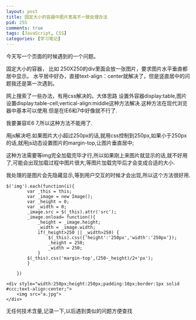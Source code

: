 ```yaml
---
layout: post
title: 固定大小的容器中图片宽高不一致处理办法
pid: 255
comments: true
tags: [JavaScript, CSS]
categories: [学习笔记]
---
```

今天写一个页面的时候遇到的一个问题。

固定大小的容器， 比如 250X250的div里面会放一张图片，要求图片水平垂直都居中显示。 水平居中好办，直接text-align：center就解决了，但是竖直居中的问题我还是第一次遇到。

网上搜索了一些办法，有用css解决的。大体思路 设置外容器display:table,图片设置display:table-cell;vertical-align:middle这种方法解决.这种方法在现代浏览器中基本可以使用.但是在IE6和7中好像就不行了.

我要兼容IE6 7,所以这种方法不能用了.

用js解决吧.如果图片大小超过250px的话,就用css控制到250px,如果小于250px的话,就用js动态设置图片的margin-top,让图片垂直居中;

这种方法需要等img完全加载完毕才行,所以如果刚上来图片就显示的话,就不好用了,可能会出现加载过程中图片很大,等图片加载完毕后才会变成合适的大小.

我处理的是图片会先隐藏显示,等到用户交互的时候才会出现,所以这个方法很好用.

    $('img').each(function(i){
            var _this = this;
            var _image = new Image();
            var _height = 0;
            var _width = 0;
            _image.src = $(_this).attr('src');
            _image.onload= function(){
                _height = _image.height;
                _width = _image.width;
                if(_height>250 || _width>250) {
                    $(_this).css({'height':'250px','width':'250px'});
                    _height = 250;
                    _width = 250;
                }
            $(_this).css('margin-top',(250-_height)/2+'px');
            }

        })

    <div style="width:250px;height:250px;padding:10px;border:1px solid #ccc;text-align:center;">
        <img src="a.jpg">
    </div>

无任何技术含量,记录一下,以后遇到类似的问题方便查找
